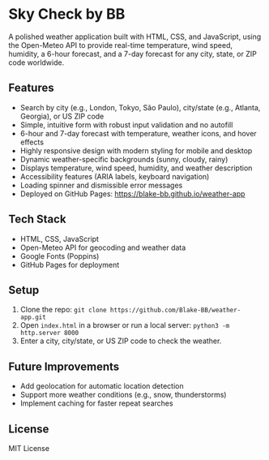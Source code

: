 # Sky Check by BB

A polished weather application built with HTML, CSS, and JavaScript, using the Open-Meteo API to provide real-time temperature, wind speed, humidity, a 6-hour forecast, and a 7-day forecast for any city, state, or ZIP code worldwide.

## Features
- Search by city (e.g., London, Tokyo, São Paulo), city/state (e.g., Atlanta, Georgia), or US ZIP code
- Simple, intuitive form with robust input validation and no autofill
- 6-hour and 7-day forecast with temperature, weather icons, and hover effects
- Highly responsive design with modern styling for mobile and desktop
- Dynamic weather-specific backgrounds (sunny, cloudy, rainy)
- Displays temperature, wind speed, humidity, and weather description
- Accessibility features (ARIA labels, keyboard navigation)
- Loading spinner and dismissible error messages
- Deployed on GitHub Pages: https://blake-bb.github.io/weather-app

## Tech Stack
- HTML, CSS, JavaScript
- Open-Meteo API for geocoding and weather data
- Google Fonts (Poppins)
- GitHub Pages for deployment

## Setup
1. Clone the repo: `git clone https://github.com/Blake-BB/weather-app.git`
2. Open `index.html` in a browser or run a local server: `python3 -m http.server 8000`
3. Enter a city, city/state, or US ZIP code to check the weather.

## Future Improvements
- Add geolocation for automatic location detection
- Support more weather conditions (e.g., snow, thunderstorms)
- Implement caching for faster repeat searches

## License
MIT License
